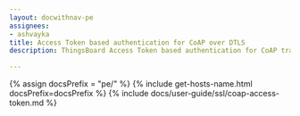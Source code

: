 ```yaml
---
layout: docwithnav-pe
assignees:
- ashvayka
title: Access Token based authentication for CoAP over DTLS
description: ThingsBoard Access Token based authentication for CoAP transport.

---
```


{% assign docsPrefix = "pe/" %}
{% include get-hosts-name.html docsPrefix=docsPrefix %}
{% include docs/user-guide/ssl/coap-access-token.md %}
